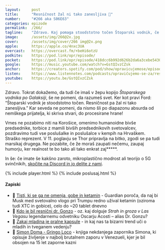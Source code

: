 ```yaml
---
layout: 	post
title:  	"Resničnost žal ni tako zanesljiva 🧭"
number: 	"#266 aka S06E63"
categories:	epizode
permalink:	/266/
tagline: 	"Zdravo. Kaj pomaga stoodstotno točen Štoparski vodnik, če je resničnost tista, ki se zatika - in tako še bolj mede že tako zmedeni kompas človeštva." 
image:		/assets/img/266@2x.jpg
cover:		/assets/img/cover/266 img@2x.png
apple:		https://apple.co/4nxc3UA
overcast:	https://overcast.fm/+beHi6otzU
podkite:	https://pod.link/opr/episode/
pocket:		https://pod.link/opr/episode/418dcc6b992d626b2da6a3cebe5430c9
google:		https://music.youtube.com/watch?v=GstQIvzCZsk
anchor:		https://creators.spotify.com/pod/show/opravicujemose/episodes/Resninost-al-ni-tako-zanesljiva-e34sfm6
listen:		https://www.listennotes.com/podcasts/opravičujemo-se-za/resničnost-žal-ni-tako--KVgBln9H68/embed/
youtube:	https://youtu.be/GstQIvzCZsk
---
```


Zdravo. Tokrat dokažemo, da tudi če imaš v žepu kopijo *Štoparskega vodnika po Galaksiji*, še ne pomeni, da razumeš svet. Ker kot pravi Ford: “Štoparski vodnik je stoodstotno točen. Resničnost pa žal ni tako zanesljiva.” Kar seveda ne pomeni, da  nismo šli po diapazonu absurda od nemškega prijatelja, ki skriva stvari, do procesirane hrane! 

Vmes ne pozabimo niti na Korošice, omenimo humanoidne bivše predsednike, torbice z mamili bivših predsednikovih svetovalcev, pozdravimo tudi vse poslušalke in poslušalce v kempih na Hrvaškem. Straško reprezent. V 11. poglavju se Thor pripravlja na bitko, zgodi se pa tudi marsikaj drugega. Ne pozabite, če že moraš zaupati nečemu, zaupaj humorju, ker realnost te bo tako ali tako enkrat zaj*****.

In še: če imate še kakšno zaroto, mikroplastično modrost ali teorijo o 5G svinčnikih, [skočite na Discord in jo delite z nami](https://opravicujemo.se/discord). 

{% include player.html %}
{% include poslusaj.html %}

<!--break-->

#### Zapiski

- 🍄 [Tisti, ki se ga ne omenja, gobe in ketamin](https://www.theguardian.com/us-news/2025/may/30/elon-musk-trump-drug-use) - Guardian poroča, da naj bi Musk med svetovalno vlogo pri Trumpu redno užival ketamin (oziroma tudi XTC in gobice), celo do ~20 tablet dnevno 
- 💊 [Kdo je bil resnični dr. Gonzo](https://www.newyorker.com/books/second-read/what-fear-and-loathing-in-las-vegas-owes-to-oscar-acosta) - oz. kaj dolguje *Strah in groza v Las Vegasu* legendarnemu odvetniku Oscarju Acosti – alias Dr. Gonzu? 
- 🫧 [Zakaj mladina je pralne kapsule](https://www.health.harvard.edu/blog/why-teenagers-eat-tide-pods-2018013013241) - in kaj nas ta bizarni trend uči o mladih in tveganem vedenju? 
- 🔐 [Simon Doma - Gringo Loco](https://simondoma.si/) - knjiga nekdanjega zapornika Simona, ki opisuje življenje v najbolj brutalnem zaporu v Venezueli, kjer je bil obsojen na 15 let zaporne kazni 